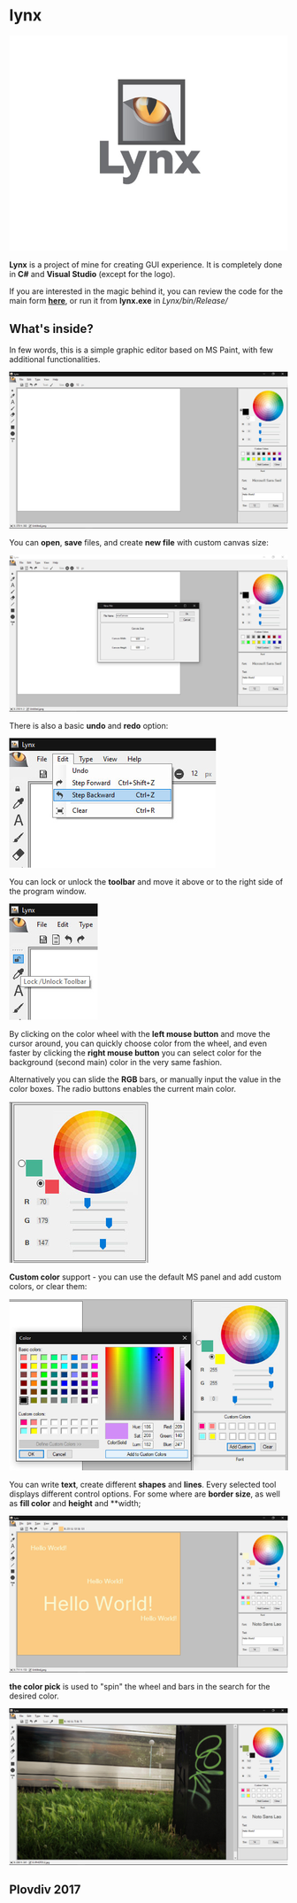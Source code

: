 # lynx
![alt text](https://github.com/reigncraving/lynx/blob/master/Lynx/Resources/Lynx-logo.jpg)

**Lynx** is a project of mine for creating GUI experience. It is completely done in **C#** and **Visual Studio** (except for the logo).

If you are interested in the magic behind it, you can review the code for the main form **[here](https://github.com/reigncraving/lynx/blob/master/Lynx/LynxForm.cs)**, or run it from **lynx.exe** in *Lynx/bin/Release/*

## What's inside?

In few words, this is a simple graphic editor based on MS Paint, with few additional functionalities.

![alt text](https://raw.githubusercontent.com/reigncraving/lynx/master/Lynx/Resources/sc/sc1.jpg)



You can **open**, **save** files, and create **new file** with custom canvas size:

![alt text](https://raw.githubusercontent.com/reigncraving/lynx/master/Lynx/Resources/sc/sc2.jpg)



There is also a basic **undo** and **redo** option:

![alt text](https://raw.githubusercontent.com/reigncraving/lynx/master/Lynx/Resources/sc/sc3.jpg)

You can lock or unlock the **toolbar** and move it above or to the right side of the program window.

![alt text](https://raw.githubusercontent.com/reigncraving/lynx/master/Lynx/Resources/sc/sc4.jpg)

By clicking on the color wheel with the **left mouse button** and move the cursor around, you can quickly choose color from the wheel, and even faster by clicking the **right mouse button** you can select color for the background (second main) color in the very same fashion.

Alternatively you can slide the **RGB** bars, or manually input the value in the color boxes. The radio buttons enables the current main color.

![alt text](https://raw.githubusercontent.com/reigncraving/lynx/master/Lynx/Resources/sc/sc5.jpg)

**Custom color** support - you can use the default MS panel and add custom colors, or clear them: 

![alt text](https://raw.githubusercontent.com/reigncraving/lynx/master/Lynx/Resources/sc/sc6.jpg)

You can write **text**, create different **shapes** and **lines**. Every selected tool displays different control options. For some where are **border size**, as well as **fill color** and **height** and **width;

![alt text](https://raw.githubusercontent.com/reigncraving/lynx/master/Lynx/Resources/sc/sc7.jpg)

**the color pick** is used to "spin" the wheel and bars in the search for the desired color.

![alt text](https://raw.githubusercontent.com/reigncraving/lynx/master/Lynx/Resources/sc/sc8.jpg)

## Plovdiv 2017

